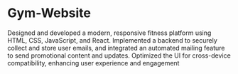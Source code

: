 # Gym-Website
Designed and developed a modern, responsive fitness platform using HTML, CSS, JavaScript, and React. Implemented a backend to securely collect and store user emails, and integrated an automated mailing feature to send promotional content and updates. Optimized the UI for cross-device compatibility, enhancing user experience and engagement

